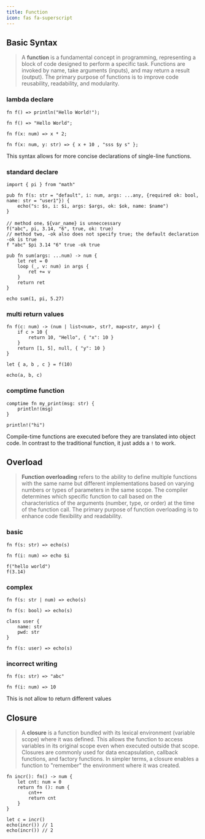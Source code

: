 ```yaml
---
title: Function
icon: fas fa-superscript
---
```


## Basic Syntax
>A **function** is a fundamental concept in programming, representing a block of code designed to perform a specific task. Functions are invoked by name, take arguments (inputs), and may return a result (output). The primary purpose of functions is to improve code reusability, readability, and modularity.

### lambda declare
```
fn f() => println("Hello World!");

fn f() => "Hello World";

fn f(x: num) => x * 2;

fn f(x: num, y: str) => { x + 10 , "sss $y s" };
```
This syntax allows for more concise declarations of single-line functions.

### standard declare
```
import { pi } from "math"

pub fn f(s: str = "default", i: num, args: ...any, {required ok: bool, name: str = "user1"}) {
    echo("s: $s, i: $i, args: $args, ok: $ok, name: $name")
}

// method one，${var_name} is unneccessary
f("abc", pi, 3.14, "6", true, ok: true)
// method two, -ok also does not specify true; the default declaration -ok is true
f "abc" $pi 3.14 "6" true -ok true

pub fn sum(args: ...num) -> num {
    let ret = 0
    loop (_, v: num) in args {
        ret += v
    }
    return ret
}

echo sum(1, pi, 5.27)
```

### multi return values
```
fn f(c: num) -> (num | list<num>, str?, map<str, any>) {
    if c > 10 {
        return 10, "Hello", { "x": 10 }
    }
    return [1, 5], null, { "y": 10 }
}

let { a, b , c } = f(10)

echo(a, b, c)
```

### comptime function
```
comptime fn my_print(msg: str) {
    println!(msg)
}

println!("hi")
```
Compile-time functions are executed before they are translated into object code. In contrast to the traditional function, it just adds a `!` to work.


## Overload
>**Function overloading** refers to the ability to define multiple functions with the same name but different implementations based on varying numbers or types of parameters in the same scope. The compiler determines which specific function to call based on the characteristics of the arguments (number, type, or order) at the time of the function call. The primary purpose of function overloading is to enhance code flexibility and readability.

### basic
```
fn f(s: str) => echo(s)

fn f(i: num) => echo $i

f("hello world")
f(3.14)
```

### complex
```
fn f(s: str | num) => echo(s)

fn f(s: bool) => echo(s)

class user {
    name: str
    pwd: str
}

fn f(s: user) => echo(s)
```

### incorrect writing
```
fn f(s: str) => "abc"

fn f(i: num) => 10
```
This is not allow to return different values

## Closure
>A **closure** is a function bundled with its lexical environment (variable scope) where it was defined. This allows the function to access variables in its original scope even when executed outside that scope. Closures are commonly used for data encapsulation, callback functions, and factory functions.
>In simpler terms, a closure enables a function to "remember" the environment where it was created.

```
fn incr(): fn() -> num {
    let cnt: num = 0
    return fn (): num {
        cnt++
        return cnt
    }
}

let c = incr()
echo(incr()) // 1
echo(incr()) // 2
```